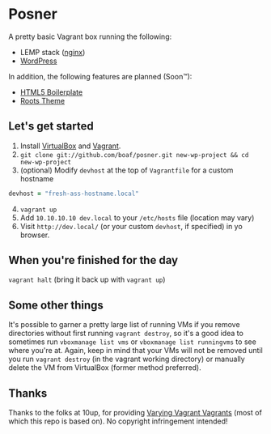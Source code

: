# Posner

A pretty basic Vagrant box running the following:

* LEMP stack ([nginx][1])
* [WordPress][2]

In addition, the following features are planned (Soon&trade;):
* [HTML5 Boilerplate][3]
* [Roots Theme][4]

## Let's get started

1. Install [VirtualBox][5] and [Vagrant][6].
2. `git clone git://github.com/boaf/posner.git new-wp-project && cd new-wp-project`
3. (optional) Modify `devhost` at the top of `Vagrantfile` for a custom hostname
```ruby
devhost = "fresh-ass-hostname.local"
```
4. `vagrant up`
5. Add `10.10.10.10 dev.local` to your `/etc/hosts` file (location may vary)
6. Visit `http://dev.local/` (or your custom `devhost`, if specified) in yo browser.

## When you're finished for the day

`vagrant halt` (bring it back up with `vagrant up`)

## Some other things

It's possible to garner a pretty large list of running VMs if you remove directories without first running `vagrant destroy`, so it's a good idea to sometimes run `vboxmanage list vms` or `vboxmanage list runningvms` to see where you're at. Again, keep in mind that your VMs will not be removed until you run `vagrant destroy` (in the vagrant working directory) or manually delete the VM from VirtualBox (former method preferred).

## Thanks

Thanks to the folks at 10up, for providing [Varying Vagrant Vagrants][7] (most of which this repo is based on). No copyright infringement intended!

[1]: http://nginx.org/ "nginx"
[2]: http://wordpress.org/ "WordPress"
[3]: http://html5boilerplate.com/ "HTML5 Boilerplate"
[4]: http://rootstheme.com/ "Roots WordPress Theme"
[5]: https://www.virtualbox.org/wiki/Downloads "VirtualBox"
[6]: http://downloads.vagrantup.com "Vagrant"
[7]: https://github.com/10up/varying-vagrant-vagrants "Varying Vagrant Vagrants"
